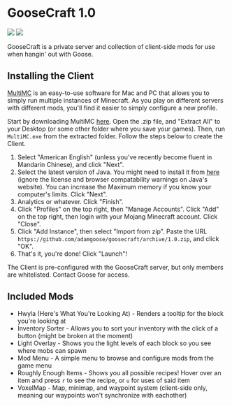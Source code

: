 # GooseCraft 1.0

![](https://img.shields.io/discord/661482011218673694?logo=discord&label=GooseCraft)
![](https://img.shields.io/github/stars/adamgoose/goosecraft?logo=github)

GooseCraft is a private server and collection of client-side mods for use when hangin' out with Goose.

## Installing the Client

[MultiMC](1) is an easy-to-use software for Mac and PC that allows you to simply run multiple instances of Minecraft. As you play on different servers with different mods, you'll find it easier to simply configure a new profile.

Start by downloading MultiMC [here](2). Open the .zip file, and "Extract All" to your Desktop (or some other folder where you save your games). Then, run `MultiMC.exe` from the extracted folder. Follow the steps below to create the Client.

1. Select "American English" (unless you've recently become fluent in Mandarin Chinese), and click "Next".
2. Select the latest version of Java. You might need to install it from [here](3) (ignore the license and browser compatability warnings on Java's website). You can increase the Maximum memory if you know your computer's limits. Click "Next".
3. Analytics or whatever. Click "Finish".
4. Click "Profiles" on the top right, then "Manage Accounts". Click "Add" on the top right, then login with your Mojang Minecraft account. Click "Close".
5. Click "Add Instance", then select "Import from zip". Paste the URL `https://github.com/adamgoose/goosecraft/archive/1.0.zip`, and click "OK".
6. That's it, you're done! Click "Launch"!

The Client is pre-configured with the GooseCraft server, but only members are whitelisted. Contact Goose for access.

## Included Mods

- Hwyla (Here's What You're Looking At) - Renders a tooltip for the block you're looking at
- Inventory Sorter - Allows you to sort your inventory with the click of a button (might be broken at the moment)
- Light Overlay - Shows you the light levels of each block so you see where mobs can spawn
- Mod Menu - A simple menu to browse and configure mods from the game menu
- Roughly Enough Items - Shows you all possible recipes! Hover over an item and press `r` to see the recipe, or `u` for uses of said item
- VoxelMap - Map, minimap, and waypoint system (client-side only, meaning our waypoints won't synchronize with eachother)

[1]: https://multimc.org
[2]: https://multimc.org/#Download
[3]: https://www.java.com/en/download/
